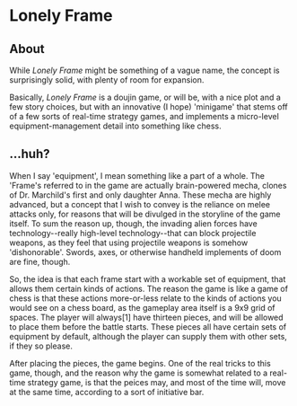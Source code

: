# Lonely Frame #

## About ##

While _Lonely Frame_ might be something of a vague name, the concept is
surprisingly solid, with plenty of room for expansion.

Basically, _Lonely Frame_ is a doujin game, or will be, with a nice plot and a
few story choices, but with an innovative (I hope) 'minigame' that stems off
of a few sorts of real-time strategy games, and implements a micro-level
equipment-management detail into something like chess.

## ...huh? ##

When I say 'equipment', I mean something like a part of a whole. The 'Frame's
referred to in the game are actually brain-powered mecha, clones of Dr.
Marchild's first and only daughter Anna. These mecha are highly advanced, but
a concept that I wish to convey is the reliance on melee attacks only, for
reasons that will be divulged in the storyline of the game itself. To sum the
reason up, though, the invading alien forces have technology--really
high-level technology--that can block projectile weapons, as they feel that
using projectile weapons is somehow 'dishonorable'. Swords, axes, or otherwise
handheld implements of doom are fine, though.

So, the idea is that each frame start with a workable set of equipment, that
allows them certain kinds of actions. The reason the game is like a game of
chess is that these actions more-or-less relate to the kinds of actions you
would see on a chess board, as the gameplay area itself is a 9x9 grid of
spaces. The player will always[1] have thirteen pieces, and will be allowed to
place them before the battle starts. These pieces all have certain sets of
equipment by default, although the player can supply them with other sets, if
they so please.

After placing the pieces, the game begins. One of the real tricks to this
game, though, and the reason why the game is somewhat related to a real-time
strategy game, is that the peices may, and most of the time will, move at the
same time, according to a sort of initiative bar.
